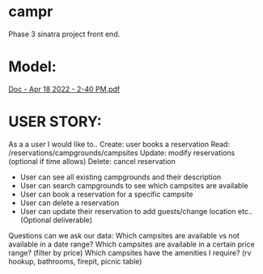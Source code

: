 # campr
Phase 3 sinatra project front end.

# Model:
[Doc - Apr 18 2022 - 2-40 PM.pdf](https://github.com/ahellam/phase-3-campr-frontend/files/8508340/Doc.-.Apr.18.2022.-.2-40.PM.pdf)


# USER STORY:
As a a user I would like to.. 
Create:   user books a reservation
Read:     /reservations/campgrounds/campsites 
Update:   modify reservations (optional if time allows)
Delete:   cancel reservation

- User can see all existing campgrounds and their description
- User can search campgrounds to see which campsites are available
- User can book a reservation for a specific campsite 
- User can delete a reservation 
- User can update their reservation to add guests/change location etc.. (Optional deliverable) 

Questions can we ask our data:
    Which campsites are available vs not available in a date range?
    Which campsites are available in a certain price range? (filter by price)
    Which campsites have the amenities I require? (rv hookup, bathrooms, firepit, picnic table)
